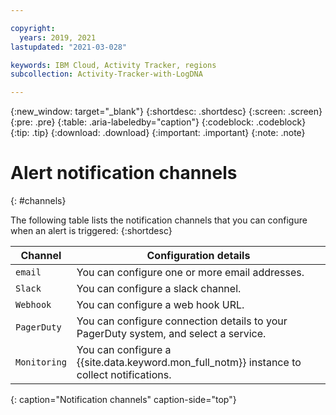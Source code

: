 ```yaml
---

copyright:
  years: 2019, 2021
lastupdated: "2021-03-028"

keywords: IBM Cloud, Activity Tracker, regions
subcollection: Activity-Tracker-with-LogDNA

---
```


{:new_window: target="_blank"}
{:shortdesc: .shortdesc}
{:screen: .screen}
{:pre: .pre}
{:table: .aria-labeledby="caption"}
{:codeblock: .codeblock}
{:tip: .tip}
{:download: .download}
{:important: .important}
{:note: .note}

# Alert notification channels
{: #channels}

The following table lists the notification channels that you can configure when an alert is triggered:
{:shortdesc}


| Channel           | Configuration details | 
|-------------------|-----------------------|
| `email`             | You can configure one or more email addresses.  | 
| `Slack`             | You can configure a slack channel. |
| `Webhook`           | You can configure a web hook URL. |
| `PagerDuty`         | You can configure connection details to your PagerDuty system, and select a service.|
| `Monitoring`            | You can configure a {{site.data.keyword.mon_full_notm}} instance to collect notifications. |
{: caption="Notification channels" caption-side="top"} 



